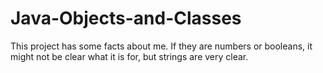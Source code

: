 # Java-Objects-and-Classes
This project has some facts about me. If they are numbers or booleans, it might not be clear what it is for, but strings are very clear.
